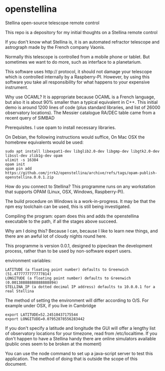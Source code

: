 # openstellina
Stellina open-source telescope remote control

This repo is a depository for my initial thoughts on a Stellina remote control

If you don't know what Stellina is, it is an automated refractor telescope and astrograph made by the French company Vaonis.

Normally this telescope is controlled from a mobile phone or tablet. But sometimes we want to do more, such as interface to a planetarium.

This software uses http:// protocol, it should not damage your telescope which is controlled internally by a Raspberry-PI.
However, by using this software you take all responsibility for what happens to your expensive instrument.

Why use OCAML? It is appropriate because OCAML is a French language, but also it is about 90% smaller than a typical equivalent in C++.
This initial demo is around 1200 lines of code (plus standard libraries, and list of 26000 observatory locations).
The Messier catalogue RA/DEC table came from a recent query of SIMBAD

Prerequisites. I use opam to install necessary libraries.

On Debian, the following instructions would suffice, On Mac OSX the homebrew equivalents would be used:

    sudo apt install libexpat1-dev libglib2.0-dev libgmp-dev libgtk2.0-dev libssl-dev zlib1g-dev opam
    ulimit -s 16384
    opam init
    opam pin add https://github.com/jrrk2/openstellina/archive/refs/tags/opam-publish-openstellina.0.0.1.zip

How do you connect to Stellina? This programme runs on any workstation that supports OPAM (Linux, OSX, Windows, Raspberry-PI).

The build procedure on Windows is a work-in-progress. It may be that the npm esy toolchain can be used, this is still being investigated.

Compiling the program: opam does this and adds the openstellina executable to the path, if all the stages above succeed.

Why am I doing this? Because I can, because I like to learn new things, and there are an awful lot of cloudy nights round here.

This programme is version 0.0.1, designed to pipeclean the development process, rather than to be used by non-software expert users.

environment variables:

    LATITUDE (a floating point number) defaults to Greenwich (51.4777777777777814)
    LONGITUDE (a floating point number) defaults to Greenwich (0.00138888888888888894)
    STELLINA_IP (a dotted decimal IP address) defaults to 10.0.0.1 for a real Stellina

The method of setting the environment will differ according to O/S. For example under OSX, if you live in Cambridge

    export LATITUDE=52.24510437175544
    export LONGITUDE=0.07952878556283442

If you don't specify a latitude and longitude the GUI will offer a lengthy list of observatory locations for your timezone, read from /etc/localtime.
If you don't happen to have a Stellina handy there are online simulators available (public ones seem to be broken at the moment)

You can use the node command to set up a java-script server to test this application. The method of doing that is outside the scope of this document.
